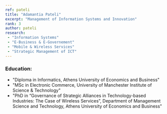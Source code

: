 ```yaml
---
ref: pateli
title: "Adamantia Pateli"
excerpt: "Management of Information Systems and Innovation"
rank: 3
author: pateli
research:
 - "Information Systems"
 - "E-Business & E-Governement"
 - "Mobile & Wireless Services"
 - "Strategic Management of ICT"
---
```


### Education:
  - "Diploma in Informatics, Athens University of Economics and Business"
  - "ΜSc in Electronic Commerce, University of Manchester Institute of Science & Technology"
  - "PhD in “Governance of Strategic Alliances in Technology-based Industries: The Case of Wireless Services”, Department of Management Science and Technology, Athens University of Economics and Business"
